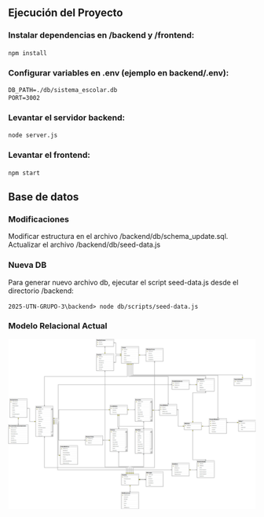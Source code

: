 ## Ejecución del Proyecto

### Instalar dependencias en /backend y /frontend:

`npm install`


### Configurar variables en .env (ejemplo en backend/.env):

```
DB_PATH=./db/sistema_escolar.db
PORT=3002
```


### Levantar el servidor backend:

`node server.js`


### Levantar el frontend:

`npm start`


## Base de datos

### Modificaciones

Modificar estructura en el archivo /backend/db/schema_update.sql.
Actualizar el archivo /backend/db/seed-data.js

### Nueva DB
Para generar nuevo archivo db, ejecutar el script seed-data.js desde el directorio /backend:

`2025-UTN-GRUPO-3\backend> node db/scripts/seed-data.js`

### Modelo Relacional Actual

![Texto alternativo](./diagrams/ModeloRelacional.png)
